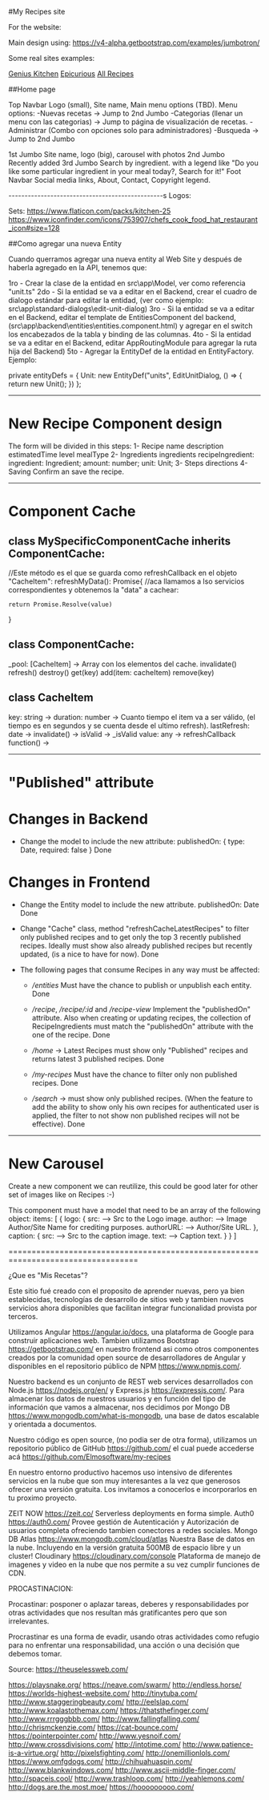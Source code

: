 #My Recipes site

For the website:

Main design using: https://v4-alpha.getbootstrap.com/examples/jumbotron/

Some real sites examples:

[Genius Kitchen](http://www.geniuskitchen.com/)
[Epicurious](https://www.epicurious.com/)
[All Recipes](http://allrecipes.com/)


##Home page

Top Navbar
    Logo (small), Site name, Main menu options (TBD).
    Menu options:
    -Nuevas recetas -> Jump to 2nd Jumbo
    -Categorias (llenar un menu con las categorias) -> Jump to página de visualización de recetas.
    -Administrar (Combo con opciones solo para administradores)
    -Busqueda -> Jump to 2nd Jumbo

1st Jumbo
    Site name, logo (big), carousel with photos
2nd Jumbo    
    Recently added
3rd Jumbo
    Search by ingredient. with a legend like "Do you like some particular ingredient in your meal today?, Search for it!"
Foot Navbar
    Social media links, About, Contact, Copyright legend.

------------------------------------------------s
Logos:

Sets:
https://www.flaticon.com/packs/kitchen-25
https://www.iconfinder.com/icons/753907/chefs_cook_food_hat_restaurant_icon#size=128

##Como agregar una nueva Entity

Cuando querramos agregar una nueva entity al Web Site y después de haberla agregado en la API, tenemos que:

1ro - Crear la clase de la entidad en src\app\Model, ver como referencia "unit.ts"
2do - Si la entidad se va a editar en el Backend, crear el cuadro de dialogo estándar para editar la entidad, (ver como ejemplo: src\app\standard-dialogs\edit-unit-dialog)
3ro - Si la entidad se va a editar en el Backend, editar el template de EntitiesComponent del backend, (src\app\backend\entities\entities.component.html) y agregar en el switch los encabezados de la tabla y binding de las columnas.
4to - Si la entidad se va a editar en el Backend, editar AppRoutingModule para agregar la ruta hija del Backend)
5to - Agregar la EntityDef de la entidad en EntityFactory. Ejemplo:

private entityDefs = {
        Unit: new EntityDef("units", EditUnitDialog, () => { return new Unit(); })
    };


---------------------------------------------------------
New Recipe Component design
===============================

The form will be divided in this steps:
1- Recipe
    name
    description
    estimatedTime
    level
    mealType
2- Ingredients
    ingredients
        recipeIngredient: 
            ingredient: Ingredient;
            amount: number;
            unit: Unit;
3- Steps
    directions
4- Saving
    Confirm an save the recipe.

------------------------------------------------------------

Component Cache
=================

class MySpecificComponentCache inherits ComponentCache:
--------------------------------------------------------

//Este método es el que se guarda como refreshCallback en el objeto "CacheItem":
refreshMyData(): Promise{
    //aca llamamos a lso servicios correspondientes y obtenemos la "data" a cachear:

    return Promise.Resolve(value)

}

class ComponentCache:
----------------------------
_pool: [CacheItem]  -> Array con los elementos del cache.
invalidate()
refresh()
destroy()
get(key)
add(item: cacheItem)
remove(key)

class CacheItem
---------------------------
key: string ->
duration: number -> Cuanto tiempo el item va a ser válido, (el tiempo es en segundos y se cuenta desde el                                           ultimo refresh).
lastRefresh: date ->
invalidate() -> 
isValid -> _isValid
value: any -> 
refreshCallback function() ->

------------------------------------------------------------

"Published" attribute
=============================

Changes in Backend
===================

- Change the model to include the new attribute:
    publishedOn: { type: Date, required: false }
    Done

Changes in Frontend
===================

- Change the Entity model to include the new attribute.
    publishedOn: Date
    Done

- Change "Cache" class, method "refreshCacheLatestRecipes" to filter only published recipes and to get only the top 3 recently published recipes. Ideally must show also already published recipes but recently updated, (is a nice to have for now).
    Done


- The following pages that consume Recipes in any way must be affected:

  - */entities* Must have the chance to publish or unpublish each entity.
    Done

  - */recipe*, */recipe/:id* and */recipe-view* Implement the "publishedOn" attribute. Also when creating or updating recipes, the collection of RecipeIngredients must match the "publishedOn" attribute with the one of the recipe.
    Done
  
  - */home* -> Latest Recipes must show only "Published" recipes and returns latest 3 published recipes.
    Done

  - */my-recipes* Must have the chance to filter only non published recipes.
    Done

  - */search* -> must show only published recipes. (When the feature to add the ability to show only his own recipes for authenticated user is applied, the filter to not show non published recipes will not be effective).
    Done

------------------------------------------------------------
New Carousel
============

Create a new component we can reutilize, this could be good later for other set of images like on Recipes :-)

This component must have a model that need to be an array of the following object:
items: [
    {
    logo: {
        src:        --> Src to the Logo image.
        author:     --> Image Author/Site Name for crediting purposes.
        authorURL:  --> Author/Site URL.
        },
    caption: {
        src:        --> Src to the caption image.
        text:       --> Caption text.
        }
    }
]

==================================================================================

¿Que es "Mis Recetas"?

Este sitio fué creado con el proposito de aprender nuevas, pero ya bien establecidas, tecnologías de desarrollo de sitios web y tambien nuevos servicios ahora disponibles que facilitan integrar funcionalidad provista por terceros.

Utilizamos Angular https://angular.io/docs, una plataforma de Google para construir aplicaciones web. Tambien utilizamos Bootstrap https://getbootstrap.com/ en nuestro frontend asi como otros componentes creados por la comunidad open source de desarrolladores de Angular y disponibles en el repositorio público de NPM https://www.npmjs.com/. 

Nuestro backend es un conjunto de REST web services desarrollados con Node.js https://nodejs.org/en/ y Express.js https://expressjs.com/.
Para almacenar los datos de nuestros usuarios y en función del tipo de información que vamos a almacenar, nos decidimos por Mongo DB https://www.mongodb.com/what-is-mongodb, una base de datos escalable y orientada a documentos.

Nuestro código es open source, (no podia ser de otra forma), utilizamos un repositorio público de GitHub https://github.com/ el cual puede accederse acá https://github.com/Elmosoftware/my-recipes

En nuestro entorno productivo hacemos uso intensivo de diferentes servicios en la nube que son muy interesantes a la vez que generosos ofrecer una versión gratuita. Los invitamos a conocerlos e incorporarlos en tu proximo proyecto.

ZEIT NOW	https://zeit.co/ 
    Serverless deployments en forma simple.
Auth0	https://auth0.com/
    Provee gestión de Autenticación y Autorización de usuarios completa ofreciendo tambien conectores a redes sociales.
Mongo DB Atlas	https://www.mongodb.com/cloud/atlas
    Nuestra Base de datos en la nube. Incluyendo en la versión gratuita 500MB de espacio libre y un cluster!
Cloudinary	https://cloudinary.com/console
    Plataforma de manejo de imagenes y video en la nube que nos permite a su vez cumplir funciones de CDN.



PROCASTINACION:

Procastinar: posponer o aplazar tareas, deberes y responsabilidades por otras actividades que nos resultan más gratificantes pero que son irrelevantes.

Procrastinar es una forma de evadir, usando otras actividades como refugio para no enfrentar una responsabilidad, una acción o una decisión que debemos tomar.

Source: https://theuselessweb.com/

https://playsnake.org/
https://neave.com/swarm/
http://endless.horse/
https://worlds-highest-website.com/
http://tinytuba.com/
http://www.staggeringbeauty.com/
http://eelslap.com/
http://www.koalastothemax.com/
https://thatsthefinger.com/
http://www.rrrgggbbb.com/
http://www.fallingfalling.com/
http://chrismckenzie.com/
https://cat-bounce.com/
https://pointerpointer.com/
http://www.yesnoif.com/
http://www.crossdivisions.com/
http://intotime.com/
http://www.patience-is-a-virtue.org/
http://pixelsfighting.com/
http://onemillionlols.com/
https://www.omfgdogs.com/
http://chihuahuaspin.com/
http://www.blankwindows.com/
http://www.ascii-middle-finger.com/
http://spaceis.cool/
http://www.trashloop.com/
http://yeahlemons.com/
http://dogs.are.the.most.moe/
https://hooooooooo.com/
